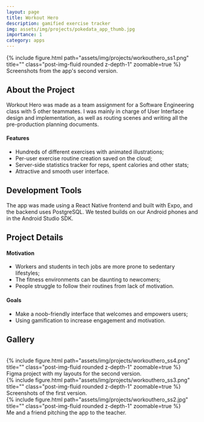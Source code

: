 ```yaml
---
layout: page
title: Workout Hero
description: gamified exercise tracker
img: assets/img/projects/pokedata_app_thumb.jpg
importance: 1
category: apps
---
```

<!-- 
<div class="text-center">
    {% include video.html path="assets/video/projects/projectnitro_preview.mp4" class="img-fluid rounded z-depth-1" controls=true autoplay=true %}
</div> -->


<div class="text-center">
    {% include figure.html path="assets/img/projects/workouthero_ss1.png" title="" class="post-img-fluid rounded z-depth-1" zoomable=true %}
</div>
<div class="caption">Screenshots from the app's second version.</div>


## About the Project

Workout Hero was made as a team assignment for a Software Engineering class with 5 other teammates.
I was mainly in charge of User Interface design and implementation, as well as routing scenes and writing
all the pre-production planning documents.

#### Features

- Hundreds of different exercises with animated illustrations;
- Per-user exercise routine creation saved on the cloud; 
- Server-side statistics tracker for reps, spent calories and other stats;
- Attractive and smooth user interface.

## Development Tools

The app was made using a React Native frontend and built with Expo, and the backend uses PostgreSQL.
We tested builds on our Android phones and in the Android Studio SDK.

## Project Details

#### Motivation
- Workers and students in tech jobs are more prone to sedentary lifestyles;
- The fitness environments can be daunting to newcomers;
- People struggle to follow their routines from lack of motivation.

#### Goals
- Make a noob-friendly interface that welcomes and empowers users;
- Using gamification to increase engagement and motivation.

## Gallery
<br>

<div class="text-center">
    {% include figure.html path="assets/img/projects/workouthero_ss4.png" title="" class="post-img-fluid rounded z-depth-1" zoomable=true %}
</div>
<div class="caption">Figma project with my layouts for the second version.</div>

<div class="text-center">
    {% include figure.html path="assets/img/projects/workouthero_ss3.png" title="" class="post-img-fluid rounded z-depth-1" zoomable=true %}
</div>
<div class="caption">Screenshots of the first version.</div>

<div class="text-center">
    {% include figure.html path="assets/img/projects/workouthero_ss2.jpg" title="" class="post-img-fluid rounded z-depth-1" zoomable=true %}
</div>
<div class="caption">Me and a friend pitching the app to the teacher.</div>
